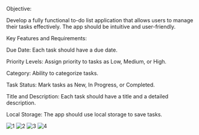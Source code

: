Objective: 



Develop a fully functional to-do list application that allows users to manage their tasks effectively. The app should be intuitive and user-friendly. 

 

Key Features and Requirements: 

Due Date: Each task should have a due date. 

Priority Levels: Assign priority to tasks as Low, Medium, or High. 

Category: Ability to categorize tasks. 

Task Status: Mark tasks as New, In Progress, or Completed. 

Title and Description: Each task should have a title and a detailed description. 

Local Storage: The app should use local storage to save tasks. 

![1](https://github.com/vanapallivinaysai/todoapplication/assets/128125391/47d42872-8a60-4a8a-bf81-c2c220e9bf22)
![2](https://github.com/vanapallivinaysai/todoapplication/assets/128125391/ef991c19-423d-4f59-92e7-0e01fe1e2f85)
![3](https://github.com/vanapallivinaysai/todoapplication/assets/128125391/6a552174-5f4a-4908-a1f0-3e58bdccb9ce)
![4](https://github.com/vanapallivinaysai/todoapplication/assets/128125391/0c1b45ae-0e9e-4b44-923d-227f31ff7391)

